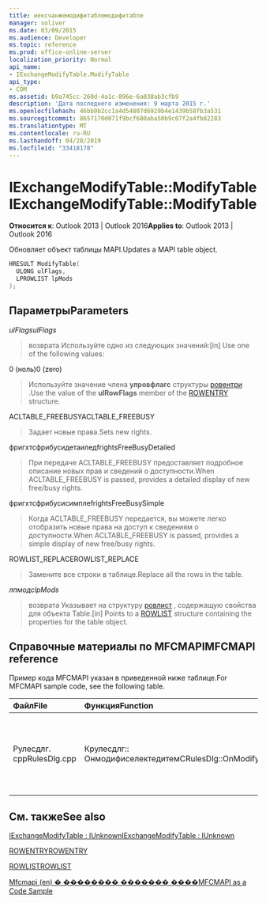 ```yaml
---
title: иексчанжемодифитаблемодифитабле
manager: soliver
ms.date: 03/09/2015
ms.audience: Developer
ms.topic: reference
ms.prod: office-online-server
localization_priority: Normal
api_name:
- IExchangeModifyTable.ModifyTable
api_type:
- COM
ms.assetid: b9a745cc-260d-4a1c-896e-6a038ab3cfb9
description: 'Дата последнего изменения: 9 марта 2015 г.'
ms.openlocfilehash: 46bb9b2cc1a4d54807d6929b4e1439b58fb3a531
ms.sourcegitcommit: 8657170d071f9bcf680aba50b9c07f2a4fb82283
ms.translationtype: MT
ms.contentlocale: ru-RU
ms.lasthandoff: 04/28/2019
ms.locfileid: "33418178"
---
```

# <a name="iexchangemodifytablemodifytable"></a><span data-ttu-id="1b502-103">IExchangeModifyTable::ModifyTable</span><span class="sxs-lookup"><span data-stu-id="1b502-103">IExchangeModifyTable::ModifyTable</span></span>

  
  
<span data-ttu-id="1b502-104">**Относится к**: Outlook 2013 | Outlook 2016</span><span class="sxs-lookup"><span data-stu-id="1b502-104">**Applies to**: Outlook 2013 | Outlook 2016</span></span> 
  
<span data-ttu-id="1b502-105">Обновляет объект таблицы MAPI.</span><span class="sxs-lookup"><span data-stu-id="1b502-105">Updates a MAPI table object.</span></span>
  
```cpp
HRESULT ModifyTable( 
  ULONG ulFlags, 
  LPROWLIST lpMods 
); 

```

## <a name="parameters"></a><span data-ttu-id="1b502-106">Параметры</span><span class="sxs-lookup"><span data-stu-id="1b502-106">Parameters</span></span>

 <span data-ttu-id="1b502-107">_ulFlags_</span><span class="sxs-lookup"><span data-stu-id="1b502-107">_ulFlags_</span></span>
  
> <span data-ttu-id="1b502-108">возврата Используйте одно из следующих значений:</span><span class="sxs-lookup"><span data-stu-id="1b502-108">[in] Use one of the following values:</span></span> 
    
<span data-ttu-id="1b502-109">0 (ноль)</span><span class="sxs-lookup"><span data-stu-id="1b502-109">0 (zero)</span></span>
  
> <span data-ttu-id="1b502-110">Используйте значение члена **улровфлагс** структуры [ровентри](rowentry.md) .</span><span class="sxs-lookup"><span data-stu-id="1b502-110">Use the value of the **ulRowFlags** member of the [ROWENTRY](rowentry.md) structure.</span></span> 
    
<span data-ttu-id="1b502-111">ACLTABLE_FREEBUSY</span><span class="sxs-lookup"><span data-stu-id="1b502-111">ACLTABLE_FREEBUSY</span></span>
  
> <span data-ttu-id="1b502-112">Задает новые права.</span><span class="sxs-lookup"><span data-stu-id="1b502-112">Sets new rights.</span></span>
    
<span data-ttu-id="1b502-113">фригхтсфрибусидетаилед</span><span class="sxs-lookup"><span data-stu-id="1b502-113">frightsFreeBusyDetailed</span></span>
  
> <span data-ttu-id="1b502-114">При передаче ACLTABLE_FREEBUSY предоставляет подробное описание новых прав и сведений о доступности.</span><span class="sxs-lookup"><span data-stu-id="1b502-114">When ACLTABLE_FREEBUSY is passed, provides a detailed display of new free/busy rights.</span></span>
    
<span data-ttu-id="1b502-115">фригхтсфрибусисимпле</span><span class="sxs-lookup"><span data-stu-id="1b502-115">frightsFreeBusySimple</span></span>
  
> <span data-ttu-id="1b502-116">Когда ACLTABLE_FREEBUSY передается, вы можете легко отобразить новые права на доступ к сведениям о доступности.</span><span class="sxs-lookup"><span data-stu-id="1b502-116">When ACLTABLE_FREEBUSY is passed, provides a simple display of new free/busy rights.</span></span>
    
<span data-ttu-id="1b502-117">ROWLIST_REPLACE</span><span class="sxs-lookup"><span data-stu-id="1b502-117">ROWLIST_REPLACE</span></span>
  
> <span data-ttu-id="1b502-118">Замените все строки в таблице.</span><span class="sxs-lookup"><span data-stu-id="1b502-118">Replace all the rows in the table.</span></span>
    
 <span data-ttu-id="1b502-119">_лпмодс_</span><span class="sxs-lookup"><span data-stu-id="1b502-119">_lpMods_</span></span>
  
> <span data-ttu-id="1b502-120">возврата Указывает на структуру [ровлист](rowlist.md) , содержащую свойства для объекта Table.</span><span class="sxs-lookup"><span data-stu-id="1b502-120">[in] Points to a [ROWLIST](rowlist.md) structure containing the properties for the table object.</span></span> 
    
## <a name="mfcmapi-reference"></a><span data-ttu-id="1b502-121">Справочные материалы по MFCMAPI</span><span class="sxs-lookup"><span data-stu-id="1b502-121">MFCMAPI reference</span></span>

<span data-ttu-id="1b502-122">Пример кода MFCMAPI указан в приведенной ниже таблице.</span><span class="sxs-lookup"><span data-stu-id="1b502-122">For MFCMAPI sample code, see the following table.</span></span>
  
|<span data-ttu-id="1b502-123">**Файл**</span><span class="sxs-lookup"><span data-stu-id="1b502-123">**File**</span></span>|<span data-ttu-id="1b502-124">**Функция**</span><span class="sxs-lookup"><span data-stu-id="1b502-124">**Function**</span></span>|<span data-ttu-id="1b502-125">**Примечание**</span><span class="sxs-lookup"><span data-stu-id="1b502-125">**Comment**</span></span>|
|:-----|:-----|:-----|
|<span data-ttu-id="1b502-126">Рулесдлг. cpp</span><span class="sxs-lookup"><span data-stu-id="1b502-126">RulesDlg.cpp</span></span>  <br/> |<span data-ttu-id="1b502-127">Крулесдлг:: Онмодифиселектедитем</span><span class="sxs-lookup"><span data-stu-id="1b502-127">CRulesDlg::OnModifySelectedItem</span></span>  <br/> |<span data-ttu-id="1b502-128">MFCMAPI использует метод **иексчанжемодифитабле:: модифитабле** для записи измененного правила обратно в таблицу правил.</span><span class="sxs-lookup"><span data-stu-id="1b502-128">MFCMAPI uses the **IExchangeModifyTable::ModifyTable** method to write a modified rule back to the table of rules.</span></span>  <br/> |
   
## <a name="see-also"></a><span data-ttu-id="1b502-129">См. также</span><span class="sxs-lookup"><span data-stu-id="1b502-129">See also</span></span>



[<span data-ttu-id="1b502-130">IExchangeModifyTable : IUnknown</span><span class="sxs-lookup"><span data-stu-id="1b502-130">IExchangeModifyTable : IUnknown</span></span>](iexchangemodifytableiunknown.md)
  
[<span data-ttu-id="1b502-131">ROWENTRY</span><span class="sxs-lookup"><span data-stu-id="1b502-131">ROWENTRY</span></span>](rowentry.md)
  
[<span data-ttu-id="1b502-132">ROWLIST</span><span class="sxs-lookup"><span data-stu-id="1b502-132">ROWLIST</span></span>](rowlist.md)


[<span data-ttu-id="1b502-133">Mfcmapi (en) � �������� ������� ����</span><span class="sxs-lookup"><span data-stu-id="1b502-133">MFCMAPI as a Code Sample</span></span>](mfcmapi-as-a-code-sample.md)

